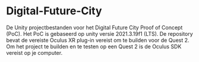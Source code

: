 # Digital-Future-City

De Unity projectbestanden voor het Digital Future City Proof of Concept (PoC).
Het PoC is gebaseerd op unity versie 2021.3.19f1 (LTS). De repository bevat de vereiste Oculus XR plug-in vereist om te builden voor de Quest 2.
Om het project te builden en te testen op een Quest 2 is de Oculus SDK vereist op je computer.

